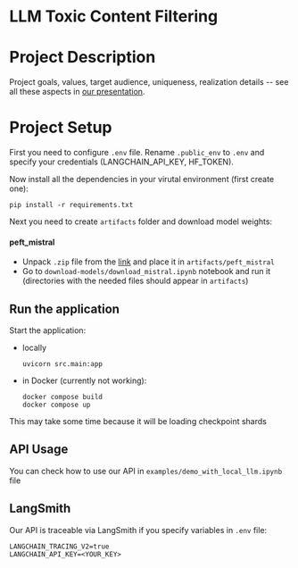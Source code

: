 # LLM Toxic Content Filtering

# Project Description
Project goals, values, target audience, uniqueness, realization details -- see all these aspects in [our presentation](https://docs.google.com/presentation/d/1Bbjp2RH65IX8I-KE-Y8YoMusPbc44nX22xBPZQnRlvQ/edit?usp=sharing).

# Project Setup
First you need to configure `.env` file. Rename `.public_env` to `.env` and specify your credentials (LANGCHAIN_API_KEY, HF_TOKEN).

Now install all the dependencies in your virutal environment (first create one):
```
pip install -r requirements.txt
```

Next you need to create `artifacts` folder and download model weights:

#### peft_mistral
- Unpack `.zip` file from the [link](https://drive.google.com/drive/folders/1zIKR60AxLkSYbr3TMDC6b9nfVFje4spf?usp=sharing) and place it in `artifacts/peft_mistral`
- Go to `download-models/download_mistral.ipynb` notebook and run it (directories with the needed files should appear in `artifacts`)

## Run the application
Start the application:
- locally
    ```
    uvicorn src.main:app
    ```
- in Docker (currently not working):
    ```
    docker compose build
    docker compose up
    ```
This may take some time because it will be loading checkpoint shards

## API Usage
You can check how to use our API in `examples/demo_with_local_llm.ipynb` file

## LangSmith
Our API is traceable via LangSmith if you specify variables in `.env` file:
```
LANGCHAIN_TRACING_V2=true
LANGCHAIN_API_KEY=<YOUR_KEY>
```
